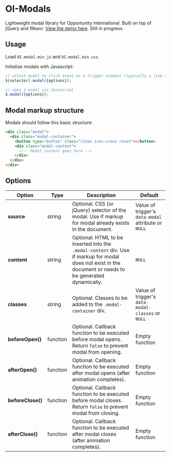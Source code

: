 # OI-Modals
Lightweight modal library for Opportunity International. Built on top of jQuery and Weavr. [View the demo here](http://opportunityintl.github.io/OI-Modals/). Still in progress. 

## Usage
Load `OI.modal.min.js` and `OI.modal.min.css`.

Initialize modals with Javascript:
```javascript
// attach modal to click event on a trigger element (typically a link or button)
$(selector).modal({options});

// open a modal via Javascript
$.modal({options});
```

## Modal markup structure
Modals should follow this basic structure:
```html
<div class="modal">
  <div class="modal-container">
    <button type="button" class="close icon-cross reset"></button>
    <div class="modal-content">
      <!-- Modal content goes here -->
    </div>
  </div>
</div>
```

## Options
Option | Type | Description | Default
----|----|----|----
**source** | string | Optional. CSS (or jQuery) selector of the modal. Use if markup for modal already exists in the document. | Value of trigger's `data-modal` attribute or `NULL`
**content** | string | Optional. HTML to be inserted into the `.modal-content` div. Use if markup for modal does not exist in the document or needs to be generated dynamically. | `NULL`
**classes** | string | Optional. Classes to be added to the `.modal-container` div. | Value of trigger's `data-modal-classes` or `NULL`
**beforeOpen()** | function | Optional. Callback function to be executed before modal opens. Return `false` to prevent modal from opening. | Empty function
**afterOpen()** | function| Optional. Callback function to be executed after modal opens (after animation completes). | Empty function
**beforeClose()** | function | Optional. Callback function to be executed before modal closes. Return `false` to prevent modal from closing. | Empty function
**afterClose()** | function| Optional. Callback function to be executed after modal closes (after animation completes). | Empty function
